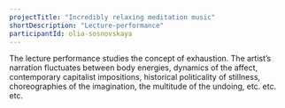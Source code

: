 ```yaml
---
projectTitle: "Incredibly relaxing meditation music"
shortDescription: "Lecture-performance"
participantId: olia-sosnovskaya
---
```


The lecture performance studies the concept of exhaustion. The artist’s narration fluctuates between body energies, dynamics of the affect, contemporary capitalist impositions, historical politicality of stillness, choreographies of the imagination, the multitude of the undoing, etc. etc. etc.
